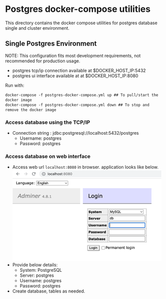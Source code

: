 # Postgres docker-compose utilities

This directory contains the docker compose utilities for postgres database single and cluster environment.

## Single Postgres Environment
NOTE: This configuration fits most development requirements, not recommended for production usage.

- postgres tcp/ip connection available at $DOCKER_HOST_IP:5432
- postgres ui interface available at at $DOCKER_HOST_IP:8080

Run with:
````
docker-compose -f postgres-docker-compose.yml up ## To pull/start the docker image
docker-compose -f postgres-docker-compose.yml down ## To stop and remove the docker image
````

### Access database using the TCP/IP
- Connection string : jdbc:postgresql://localhost:5432/postgres
  - Username: postgres
  - Password: postgres

### Access database on web interface
 - Access web url `localhost:8080` in browser. application looks like below.
![img.png](img.png)
 - Provide below details:
   - System: PostgreSQL
   - Server: postgres
   - Username: postgres
   - Password: postgres
 - Create database, tables as needed.